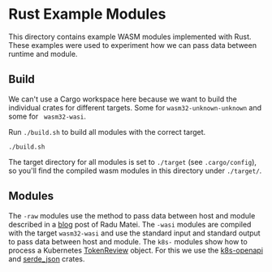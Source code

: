 # Rust Example Modules
This directory contains example WASM modules implemented with Rust.
These examples were used to experiment how we can pass data between runtime and module.

## Build
We can't use a Cargo workspace here because we want to build the individual crates for different targets.
Some for `wasm32-unknown-unknown` and some for ` wasm32-wasi`.

Run `./build.sh` to build all modules with the correct target.
```
./build.sh
```

The target directory for all modules is set to `./target` (see `.cargo/config`), so you'll find the compiled wasm modules in this directory under `./target/`.

## Modules
The `-raw` modules use the method to pass data between host and module described in a [blog](https://radu-matei.com/blog/practical-guide-to-wasm-memory/) post of Radu Matei.
The `-wasi` modules are compiled with the target `wasm32-wasi` and use the standard input and standard output to pass data between host and module.
The `k8s-` modules show how to process a Kubernetes [TokenReview](https://pkg.go.dev/k8s.io/api/authentication/v1#TokenReview) object.
For this we use the [k8s-openapi](https://crates.io/crates/k8s-openapi) and [serde_json](https://crates.io/crates/serde_json) crates.
